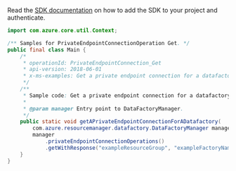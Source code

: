 Read the [SDK documentation](https://github.com/Azure/azure-sdk-for-java/blob/azure-resourcemanager-datafactory_1.0.0-beta.5/sdk/datafactory/azure-resourcemanager-datafactory/README.md) on how to add the SDK to your project and authenticate.

```java
import com.azure.core.util.Context;

/** Samples for PrivateEndpointConnectionOperation Get. */
public final class Main {
    /*
     * operationId: PrivateEndpointConnection_Get
     * api-version: 2018-06-01
     * x-ms-examples: Get a private endpoint connection for a datafactory.
     */
    /**
     * Sample code: Get a private endpoint connection for a datafactory.
     *
     * @param manager Entry point to DataFactoryManager.
     */
    public static void getAPrivateEndpointConnectionForADatafactory(
        com.azure.resourcemanager.datafactory.DataFactoryManager manager) {
        manager
            .privateEndpointConnectionOperations()
            .getWithResponse("exampleResourceGroup", "exampleFactoryName", "connection", null, Context.NONE);
    }
}
```
